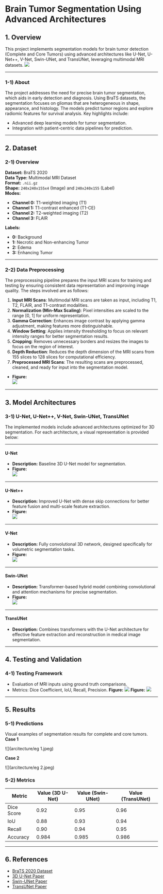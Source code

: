 # Brain Tumor Segmentation Using Advanced Architectures

## 1. Overview
This project implements segmentation models for brain tumor detection (Complete and Core Tumors) using advanced architectures like U-Net, U-Net++, V-Net, Swin-UNet, and TransUNet, leveraging multimodal MRI datasets.
![](arcitecture/overview.png)

---

### 1-1) About
The project addresses the need for precise brain tumor segmentation, which aids in early detection and diagnosis. Using BraTS datasets, the segmentation focuses on gliomas that are heterogeneous in shape, appearance, and histology. The models predict tumor regions and explore radiomic features for survival analysis. Key highlights include:

- Advanced deep learning models for tumor segmentation.
- Integration with patient-centric data pipelines for prediction.

---

## 2. Dataset
### 2-1) Overview
**Dataset:** BraTS 2020  
**Data Type:** Multimodal MRI Dataset  
**Format:** `.nii.gz`  
**Shape:** `240x240x155x4` (Image) and `240x240x155` (Label)  
**Modes:**  
- **Channel 0:** T1-weighted imaging (T1)  
- **Channel 1:** T1-contrast enhanced (T1-CE)  
- **Channel 2:** T2-weighted imaging (T2)  
- **Channel 3:** FLAIR  

**Labels:**  
- **0:** Background  
- **1:** Necrotic and Non-enhancing Tumor  
- **2:** Edema  
- **3:** Enhancing Tumor  

---

### 2-2) Data Preprocessing  
The preprocessing pipeline prepares the input MRI scans for training and testing by ensuring consistent data representation and improving image quality. The steps involved are as follows:

1. **Input MRI Scans**: Multimodal MRI scans are taken as input, including T1, T2, FLAIR, and T1-contrast modalities.  
2. **Normalization (Min-Max Scaling)**: Pixel intensities are scaled to the range [0, 1] for uniform representation.  
3. **Gamma Correction**: Enhances image contrast by applying gamma adjustment, making features more distinguishable.  
4. **Window Setting**: Applies intensity thresholding to focus on relevant intensity ranges for better segmentation results.  
5. **Cropping**: Removes unnecessary borders and resizes the images to focus on the region of interest.  
6. **Depth Reduction**: Reduces the depth dimension of the MRI scans from 155 slices to 128 slices for computational efficiency.  
7. **Preprocessed MRI Scans**: The resulting scans are preprocessed, cleaned, and ready for input into the segmentation model.
- **Figure:**  
![](arcitecture/preprocessing.jpeg)

---

## 3. Model Architectures  

### 3-1) U-Net, U-Net++, V-Net, Swin-UNet, TransUNet  

The implemented models include advanced architectures optimized for 3D segmentation. For each architecture, a visual representation is provided below:  

---

#### U-Net  
- **Description:** Baseline 3D U-Net model for segmentation.  
- **Figure:**  
![](arcitecture/3dunet.png)

---

#### U-Net++  
- **Description:** Improved U-Net with dense skip connections for better feature fusion and multi-scale feature extraction.  
- **Figure:**  
![](arcitecture/unet++.png)

---

#### V-Net  
- **Description:** Fully convolutional 3D network, designed specifically for volumetric segmentation tasks.  
- **Figure:**  
![](arcitecture/3d%20vnet.png)

---

#### Swin-UNet  
- **Description:** Transformer-based hybrid model combining convolutional and attention mechanisms for precise segmentation.  
- **Figure:**  
![](arcitecture/transunet.png)

---

#### TransUNet  
- **Description:** Combines transformers with the U-Net architecture for effective feature extraction and reconstruction in medical image segmentation.  
 
---

## 4. Testing and Validation
### 4-1) Testing Framework
- Evaluation of MRI inputs using ground truth comparisons.
- Metrics: Dice Coefficient, IoU, Recall, Precision.
**Figure:** 
![](arcitecture/unet%20matric.jpeg)
**Figure:** 
![](arcitecture/vnet%20matrics.jpeg)

---

## 5. Results
### 5-1) Predictions
Visual examples of segmentation results for complete and core tumors.
**Case 1** 

![](arcitecture/eg 1.jpeg)

**Case 2** 

![](arcitecture/eg 2.jpeg)
 
### 5-2) Metrics
| **Metric**    | **Value (3D U-Net)** | **Value (Swin-UNet)** | **Value (TransUNet)** |
|---------------|-----------------------|-----------------------|-----------------------|
| Dice Score    | 0.92                 | 0.95                 | 0.96                 |
| IoU           | 0.88                 | 0.93                 | 0.94                 |
| Recall        | 0.90                 | 0.94                 | 0.95                 |
| Accuracy      | 0.984                | 0.985                | 0.986                |

---

## 6. References
- [BraTS 2020 Dataset](https://www.med.upenn.edu/cbica/brats2020/)  
- [3D U-Net Paper](https://arxiv.org/abs/1606.06650)  
- [Swin-UNet Paper](https://arxiv.org/abs/2105.05537)  
- [TransUNet Paper](https://arxiv.org/abs/2102.04306)  

